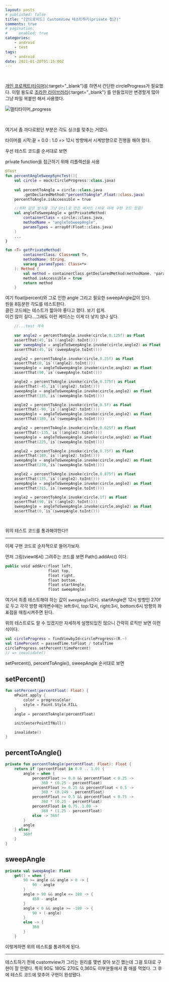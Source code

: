 ```yaml
---
layout: posts
# published: false
title: "[안드로이드] CustomView 테스트하기(private 접근)"
comments: true
# pagination:
#     enabled: true
categories:
    - android
    - test
tags:
    - android
date: 2021-01-20T01:15:00Z
---
```


<br>


[개인 프로젝트(타이머)](https://play.google.com/store/apps/details?id=com.box.firecast&hl=ko&gl=US){:target="_blank"}를 하면서 간단한 circleProgress가 필요했다. 이럴 용도로 [초라한 라이브러리](https://github.com/f2janyway/custom_view){:target="_blank"} 를 만들었지만 변경할게 많아 그냥 파일 복붙만 해서 사용했다.

![멀티타이머_progress](https://user-images.githubusercontent.com/55625423/105281830-55852580-5bf0-11eb-8994-2d537727f804.gif)

<br>

여기서 좀 까다로왔던 부분은 각도 싱크를 맞추는 거였다.

타이머를 시작:끝 = 0.0 : 1.0 => 12시 방향에서 시계방향으로 진행을 해야 했다.

우선 테스트 코드를 순서대로 보면

private function을 접근하기 위해 리플렉션을 사용
```kotlin
@Test
fun percentAngleSweepSyncTest(){
    val circle = mock(CircleProgress::class.java)
    
    val percentToAngle = circle::class.java
        .getDeclaredMethod("percentToAngle",Float::class.java)
    percentToAngle.isAccessible = true

    //위와 같은 방식을 그냥 Util로 만든 메서드 (바로 아래 구현 코드 있음)
    val angleToSweepAngle = getPrivateMethod(
        containerClass = circle::class.java,
        methodName = "angleToSweepAngle",
        paramsTypes = arrayOf(Float::class.java)
    )
    ...
}
```


```kotlin
fun <T> getPrivateMethod(
        containerClass: Class<out T>,
        methodName: String,
        vararg paramsTypes: Class<*>
    ): Method {
        val method = containerClass.getDeclaredMethod(methodName, *paramsTypes)
        method.isAccessible = true
        return method
    }
```
여기 float(percent)와 그로 인한 angle 그리고 필요한 sweepAngle값이 있다. <br>
원을 8등분한 각도를 테스트한다.<br>
클린 코드에는 테스트가 짧아야 좋다고 했다. 보기 쉽게. <br>
이건 많이 길다...그래도 이런 케이스는 이게 더 낳지 않나 싶다. 

```kotlin
    //...test 계속
    
    var angle2 = percentToAngle.invoke(circle,0.125f) as Float
    assertThat(45,`is`((angle2).toInt()))
    var sweepAngle = angleToSweepAngle.invoke(circle,angle2) as Float
    assertThat(45,`is`(sweepAngle.toInt()))

    angle2 = percentToAngle.invoke(circle,0.25f) as Float
    assertThat(0,`is`((angle2).toInt()))
    sweepAngle = angleToSweepAngle.invoke(circle,angle2) as Float
    assertThat(90,`is`(sweepAngle.toInt()))

    angle2 = percentToAngle.invoke(circle,0.375f) as Float
    assertThat(-45,`is`((angle2).toInt()))
    sweepAngle = angleToSweepAngle.invoke(circle,angle2) as Float
    assertThat(135,`is`(sweepAngle.toInt()))

    angle2 = percentToAngle.invoke(circle,0.5f) as Float
    assertThat(-90,`is`((angle2).toInt()))
    sweepAngle = angleToSweepAngle.invoke(circle,angle2) as Float
    assertThat(180,`is`(sweepAngle.toInt()))

    angle2 = percentToAngle.invoke(circle,0.625f) as Float
    assertThat(-135,`is`((angle2).toInt()))
    sweepAngle = angleToSweepAngle.invoke(circle,angle2) as Float
    assertThat(225,`is`(sweepAngle.toInt()))

    angle2 = percentToAngle.invoke(circle,0.75f) as Float
    assertThat(180,`is`((angle2).toInt()))
    sweepAngle = angleToSweepAngle.invoke(circle,angle2) as Float
    assertThat(270,`is`(sweepAngle.toInt()))

    angle2 = percentToAngle.invoke(circle,0.875f) as Float
    assertThat(135,`is`((angle2).toInt()))
    sweepAngle = angleToSweepAngle.invoke(circle,angle2) as Float
    assertThat(315,`is`(sweepAngle.toInt()))

    angle2 = percentToAngle.invoke(circle,1f) as Float
    assertThat(90,`is`((angle2).toInt()))
    sweepAngle = angleToSweepAngle.invoke(circle,angle2) as Float
    assertThat(0,`is`(sweepAngle.toInt()))

    
```

위의 테스트 코드를 통과해야한다!!

<hr>
이제 구현 코드로 순차적으로 들어가보자.

<br>

먼저 그림(view에서) 그려주는 코드를 보면 Path().addArc() 이다.

```kotlin
public void addArc(float left,
                   float top,
                   float right,
                   float bottom,
                   float startAngle,
                   float sweepAngle)
```
여기서 최종 테스트해야 하는 값이 `sweepAngle`이다. startAngle은 12시 방향인 270f로 두고 각각 방향 매개변수에는 left:9시, top:12시, right:3시, bottom:6시 방향의 좌표점을 매칭시켜주면 된다.

위의 테스트로도 알 수 있겠지만 자세하게 설명되있진 않으니 간략히
로직만 보면 이런 식이다.
```kotlin
val circleProgress = findViewbyId<circleProgress>(R.~)
val timePercent = passedTime.toFloat / totalTime
circleProgress.setPercent(timePercent)
// => invalidate()
```
setPercent(), percentToAngle(), sweepAngle 순서대로 보면

## setPercent()
```kotlin
fun setPercent(percentFloat: Float) {
    mPaint.apply {
        color = progressColor
        style = Paint.Style.FILL
    }
    angle = percentToAngle(percentFloat)

    initCenterPointIfNull()

    invalidate()
}
```
## percentToAngle()
```kotlin
private fun percentToAngle(percentFloat: Float): Float {
    return if (percentFloat in 0.0 .. 1.0) {
        angle = when {
            percentFloat >= 0.0 && percentFloat < 0.25 ->
                360 * (0.25 - percentFloat)
            percentFloat >= 0.25 && percentFloat < 0.5 ->
                360 * (0.249 - percentFloat)
            percentFloat >= 0.5 && percentFloat < 0.75 ->
                360 * (0.25 - percentFloat)
            percentFloat in 0.75..1.00 ->
                360 * (1.25 - percentFloat)
            else -> 360f
        }
        angle
    } else{
        360f
    }
}

```
## sweepAngle
```kotlin
private val sweepAngle: Float
    get() = when {
        90 >= angle && angle > 0 -> {
            90 - angle
        }
        angle > 90 && angle <= 180 -> {
            450 - angle
        }
        angle < 0 && angle >= -180 -> {
            90 + (-angle)
        }
        else -> {
            360
        }
    }
````

이렇게하면 위의 테스트를 통과하게 된다.

<hr>

테스트하기 전에 customview가 그리는 원리를 몇번 찾아 보긴 했는데 그걸 토대로 구현이 잘 안됐다. 특히 90도 180도 270도 0,360도 이부분들에서 좀 애를 먹었다. 그 후에 테스트 코드에 맞추어 구현이 완성됐다.






